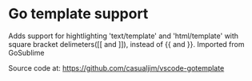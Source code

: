 # Go template support

Adds support for hightlighting 'text/template' and 'html/template' with square bracket delimeters([[ and ]]), instead of {{ and }}.
Imported from GoSublime

Source code at: https://github.com/casualjim/vscode-gotemplate
